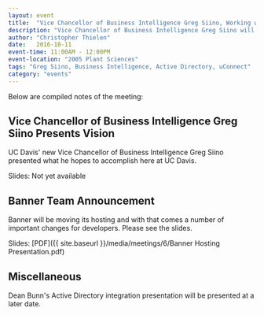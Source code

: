 ```yaml
---
layout: event
title:  "Vice Chancellor of Business Intelligence Greg Siino, Working with Active Directory"
description: "Vice Chancellor of Business Intelligence Greg Siino will be introducing himself and discussing campus goals for business intelligence. Dean Bunn will be presenting his work on integrating applications with Active Directory."
author: "Christopher Thielen"
date:   2016-10-11
event-time: 11:00AM - 12:00PM
event-location: "2005 Plant Sciences"
tags: "Greg Siino, Business Intelligence, Active Directory, uConnect"
category: "events"
---
```


Below are compiled notes of the meeting:

Vice Chancellor of Business Intelligence Greg Siino Presents Vision
-
UC Davis' new Vice Chancellor of Business Intelligence Greg Siino presented what he hopes to accomplish here at UC Davis.

Slides: Not yet available

Banner Team Announcement
-
Banner will be moving its hosting and with that comes a number of important changes for developers. Please see the slides.

Slides: [PDF]({{ site.baseurl }}/media/meetings/6/Banner Hosting Presentation.pdf)

Miscellaneous
-
Dean Bunn's Active Directory integration presentation will be presented at a later date.
